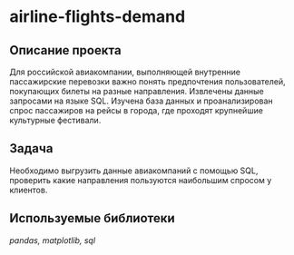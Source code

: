 # airline-flights-demand

## Описание проекта

Для российской авиакомпании, выполняющей внутренние пассажирские перевозки важно понять предпочтения пользователей, покупающих билеты на разные направления.
Извлечены данные запросами на языке SQL.
Изучена база данных и проанализирован спрос пассажиров на рейсы в города, где проходят крупнейшие культурные фестивали.

## Задача

Необходимо выгрузить данные авиакомпаний с помощью SQL, проверить какие направления пользуются наибольшим спросом у клиентов.

## Используемые библиотеки

*pandas, matplotlib, sql*
